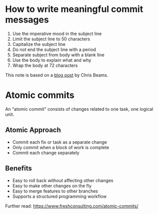 # How to write meaningful commit messages

1. Use the imperative mood in the subject line
1. Limit the subject line to 50 characters
1. Capitalize the subject line
1. Do not end the subject line with a period
1. Separate subject from body with a blank line
1. Use the body to explain what and why
1. Wrap the body at 72 characters

This note is based on a
[blog post](https://chris.beams.io/posts/git-commit/#capitalize)
by Chris Beams.

# Atomic commits
An “atomic commit" consists of changes related to one task, one logical unit.

## Atomic Approach
* Commit each fix or task as a separate change
* Only commit when a block of work is complete
* Commit each change separately

## Benefits
* Easy to roll back without affecting other changes
* Easy to make other changes on the fly
* Easy to merge features to other branches
* Supports a structured programming workflow

Further read: https://www.freshconsulting.com/atomic-commits/
